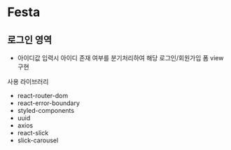 # Festa

## 로그인 영역
- 아이디값 입력시 아이디 존재 여부를 분기처리하여 해당 로그인/회원가입 폼 view 구현


사용 라이브러리
- react-router-dom
- react-error-boundary
- styled-components
- uuid
- axios
- react-slick
- slick-carousel